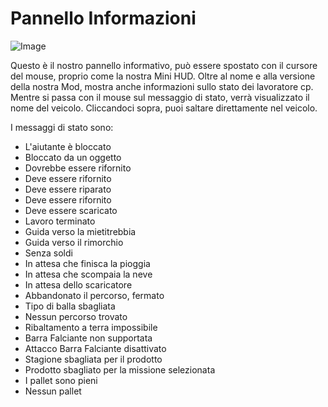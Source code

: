 # Pannello Informazioni

![Image](/home/runner/work/CourseplayHelp/CourseplayHelp/translation_data/infopanel_0_0_480_130.png)


Questo è il nostro pannello informativo, può essere spostato con il cursore del mouse, proprio come la nostra Mini HUD.
Oltre al nome e alla versione della nostra Mod, mostra anche informazioni sullo stato dei lavoratore cp.
Mentre si passa con il mouse sul messaggio di stato, verrà visualizzato il nome del veicolo.
Cliccandoci sopra, puoi saltare direttamente nel veicolo.



I messaggi di stato sono:
- L'aiutante è bloccato
- Bloccato da un oggetto
- Dovrebbe essere rifornito
- Deve essere rifornito
- Deve essere riparato
- Deve essere rifornito
- Deve essere scaricato
- Lavoro terminato
- Guida verso la mietitrebbia
- Guida verso il rimorchio
- Senza soldi
- In attesa che finisca la pioggia
- In attesa che scompaia la neve
- In attesa dello scaricatore
- Abbandonato il percorso, fermato
- Tipo di balla sbagliata
- Nessun percorso trovato
- Ribaltamento a terra impossibile
- Barra Falciante non supportata
- Attacco Barra Falciante disattivato
- Stagione sbagliata per il prodotto
- Prodotto sbagliato per la missione selezionata
- I pallet sono pieni
- Nessun pallet


